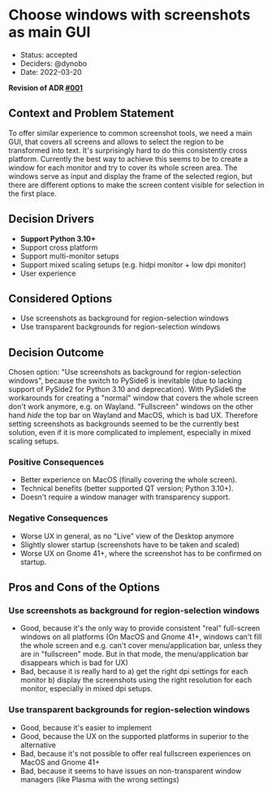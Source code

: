 # Choose windows with screenshots as main GUI

- Status: accepted
- Deciders: @dynobo
- Date: 2022-03-20

**Revision of ADR [#001](001-choose-transparent-windows-as-main-gui.md)**

## Context and Problem Statement

To offer similar experience to common screenshot tools, we need a main GUI, that covers
all screens and allows to select the region to be transformed into text. It's
surprisingly hard to do this consistently cross platform. Currently the best way to
achieve this seems to be to create a window for each monitor and try to cover its whole
screen area. The windows serve as input and display the frame of the selected region,
but there are different options to make the screen content visible for selection in the
first place.

## Decision Drivers

- **Support Python 3.10+**
- Support cross platform
- Support multi-monitor setups
- Support mixed scaling setups (e.g. hidpi monitor + low dpi monitor)
- User experience

## Considered Options

- Use screenshots as background for region-selection windows
- Use transparent backgrounds for region-selection windows

## Decision Outcome

Chosen option: "Use screenshots as background for region-selection windows", because the
switch to PySide6 is inevitable (due to lacking support of PySide2 for Python 3.10 and
deprecation). With PySide6 the workarounds for creating a "normal" window that covers
the whole screen don't work anymore, e.g. on Wayland. "Fullscreen" windows on the other
hand *hide* the top bar on Wayland and MacOS, which is bad UX. Therefore setting
screenshots as backgrounds seemed to be the currently best solution, even if it is more
complicated to implement, especially in mixed scaling setups.

### Positive Consequences

- Better experience on MacOS (finally covering the whole screen).
- Technical benefits (better supported QT version; Python 3.10+).
- Doesn't require a window manager with transparency support.

### Negative Consequences

- Worse UX in general, as no "Live" view of the Desktop anymore
- Slightly slower startup (screenshots have to be taken and scaled)
- Worse UX on Gnome 41+, where the screenshot has to be confirmed on startup.

## Pros and Cons of the Options

### Use screenshots as background for region-selection windows

- Good, because it's the only way to provide consistent "real" full-screen windows on
  all platforms (On MacOS and Gnome 41+, windows can't fill the whole screen and e.g.
  can't cover menu/application bar, unless they are in "fullscreen" mode. But in that
  mode, the menu/application bar disappears which is bad for UX)
- Bad, because it is really hard to a) get the right dpi settings for each monitor b)
  display the screenshots using the right resolution for each monitor, especially in
  mixed dpi setups.

### Use transparent backgrounds for region-selection windows

- Good, because it's easier to implement
- Good, because the UX on the supported platforms in superior to the alternative
- Bad, because it's not possible to offer real fullscreen experiences on MacOS and Gnome
  41+
- Bad, because it seems to have issues on non-transparent window managers (like Plasma
  with the wrong settings)
